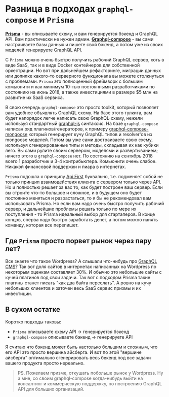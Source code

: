 # Разница в подходах `graphql-compose` и `Prisma`

**[Prisma](https://www.prisma.io/)** - вы описываете схему, и вам генерируется бэкенд и GraphQL API. Вам практически не нужен админ.
**[Graphql-compose](https://graphql-compose.github.io/)** - вы сами настраиваете базы данных и пишете свой бэкенд, а потом уже из своих моделей генерируете GraphQL API.

C `Prisma` можно очень быстро получить рабочий GraphQL сервер, хоть в виде SaaS, так и в виде Docker контейнеров для собственной оркестрации. Но вот при дальнейшем рефакторинге, миграции данных или допилке какого-то серверного функционала вы можете столкнуться с проблемами. `Prisma` это полноценный фреймворк с большим комьюнити и как минимум 10-тью постоянными разработчиками по состоянию на июнь 2018, а также инвестициями в размере $5 млн на развитие их SaaS сервиса.

В свою очередь `graphql-compose` это просто toolkit, который позволяет вам удобнее объявлять GraphQL схему. На базе этого тулкита, вам будет напорядок легче написать свою GraphQL-схему, нежели используя стандартный [graphql-js](https://github.com/graphql/graphql-js) синтаксис. На базе `graphql-compose` написан ряд плагинов/генераторов, к примеру [graphql-compose-mongoose](https://github.com/graphql-compose/graphql-compose-mongoose) который генерирует кучу GraphQL типов и resolver'ов из mongoose моделей. Потом вы уже сами достраиваете свою схему, используя сгенерированные типы и методы, складывая их как кубики лего. Вы сами рулите своим сервером, моделями и развертыванием; ничего этого в `graphql-compose` нет. По состоянию на сентябрь 2018 всего 1 разработчик и 3-4 контрибьютера. Комьюнити очень слабое. Никакой финансовой поддержки и пиара в интернетах.

`Prisma` подошла к принципу [Api First](https://medium.com/adobetech/three-principles-of-api-first-design-fa6666d9f694) буквально, т.е. подменяет собой не только принцип взаимодействия клиента с сервером только через API. Но и полностью решает за вас то, как будет построен ваш сервер. Если вы строите что-то большое и сложное, и в будущем оно будет постоянно меняться и разрастаться, то я бы не рекомендовал вам использовать Prisma. Но если вам надо очень быстро получить рабочий сервер, и дальнейшие проблемы решать только по мере их поступления - то Prisma идеальный выбор для стартаперов. В конце концов, сперва надо быстро заработать денег, а потом можно нанять команду, которая все перепишет.

## Где `Prisma` просто порвет рынок через пару лет?

Все знаете что такое Wordpress? А слышали что-нибудь про [GraphQL CMS](https://graphcms.com/)? Так вот доля сайтов в интернетах написанных на Wordpress по некоторым оценкам составляет 30%. И обычно это небольшие сайты с кучей плагинов под свои задачи. Так вот с подходом Prisma такие плагины станет писать "как два байта переслать". А ровно на кучу небольших клиентов и заточен весь SaaS сервис призмы и их инвестиции.

## В сухом остатке

Коротко подходы таковы:

- `Prisma` описываете схему API -> генерируется бэкенд
- `graphql-compose` описываете бэкенд -> генерируете API

Я считаю что бэкенд может быть настолько большим и сложным, что его API это просто вершина айсберга. И вот по этой "вершине айсберга" оптимально сгенерировать весь бекенд под все задачи вашего продукта просто нереально.

> PS. Пожелаем призме, откушать побольше рынок у Wordpress. Ну а мне, со своим graphql-compose когда-нибудь выйти на консалтинг и коммерческую поддержку, по построению GraphQL API для больших организаций.